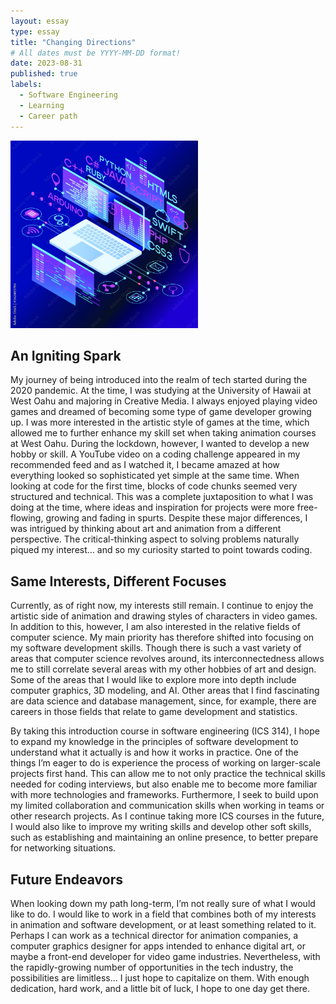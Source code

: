 ```yaml
---
layout: essay
type: essay
title: "Changing Directions"
# All dates must be YYYY-MM-DD format!
date: 2023-08-31
published: true
labels:
  - Software Engineering
  - Learning
  - Career path
---
```


<img width="300px" class="rounded float-start pe-4" src="../img/technical-essays/changing-directions/Software_Dev_1.jpeg">

## An Igniting Spark

My journey of being introduced into the realm of tech started during the 2020 pandemic. At the time, I was studying at the University of Hawaii at West Oahu and majoring in Creative Media. I always enjoyed playing video games and dreamed of becoming some type of game developer growing up. I was more interested in the artistic style of games at the time, which allowed me to further enhance my skill set when taking animation courses at West Oahu. During the lockdown, however, I wanted to develop a new hobby or skill. A YouTube video on a coding challenge appeared in my recommended feed and as I watched it, I became amazed at how everything looked so sophisticated yet simple at the same time. When looking at code for the first time, blocks of code chunks seemed very structured and technical. This was a complete juxtaposition to what I was doing at the time, where ideas and inspiration for projects were more free-flowing, growing and fading in spurts. Despite these major differences, I was intrigued by thinking about art and animation from a different perspective. The critical-thinking aspect to solving problems naturally piqued my interest… and so my curiosity started to point towards coding. 

## Same Interests, Different Focuses

Currently, as of right now, my interests still remain. I continue to enjoy the artistic side of animation and drawing styles of characters in video games. In addition to this, however, I am also interested in the relative fields of computer science. My main priority has therefore shifted into focusing on my software development skills. Though there is such a vast variety of areas that computer science revolves around, its interconnectedness allows me to still correlate several areas with my other hobbies of art and design. Some of the areas that I would like to explore more into depth include computer graphics, 3D modeling, and AI. Other areas that I find fascinating are data science and database management, since, for example, there are careers in those fields that relate to game development and statistics. 

By taking this introduction course in software engineering (ICS 314), I hope to expand my knowledge in the principles of software development to understand what it actually is and how it works in practice. One of the things I’m eager to do is experience the process of working on larger-scale projects first hand. This can allow me to not only practice the technical skills needed for coding interviews, but also enable me to become more familiar with more technologies and frameworks. Furthermore, I seek to build upon my limited collaboration and communication skills when working in teams or other research projects. As I continue taking more ICS courses in the future, I would also like to improve my writing skills and develop other soft skills, such as establishing and maintaining an online presence, to better prepare for networking situations.

## Future Endeavors

When looking down my path long-term, I’m not really sure of what I would like to do. I would like to work in a field that combines both of my interests in animation and software development, or at least something related to it. Perhaps I can work as a technical director for animation companies, a computer graphics designer for apps intended to enhance digital art, or maybe a front-end developer for video game industries. Nevertheless, with the rapidly-growing number of opportunities in the tech industry, the possibilities are limitless… I just hope to capitalize on them. With enough dedication, hard work, and a little bit of luck, I hope to one day get there.

